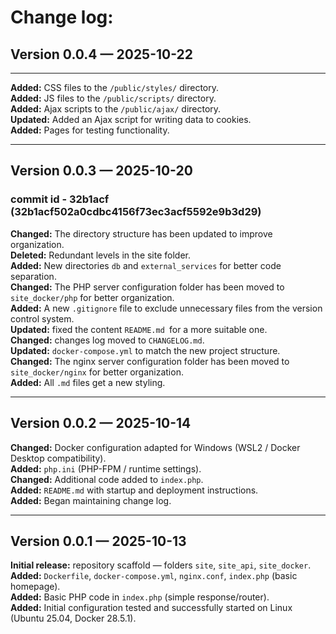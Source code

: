 # Change log: 


## Version 0.0.4 — 2025-10-22
---
**Added:** CSS files to the `/public/styles/` directory.   
**Added:** JS files to the `/public/scripts/` directory.   
**Added:** Ajax scripts to the `/public/ajax/` directory.   
**Updated:** Added an Ajax script for writing data to cookies.   
**Added:** Pages for testing functionality.  

---
## Version 0.0.3 — 2025-10-20

### commit id - 32b1acf (32b1acf502a0cdbc4156f73ec3acf5592e9b3d29)   
**Changed:** The directory structure has been updated to improve organization.  
**Deleted:** Redundant levels in the site folder.  
**Added:** New directories `db` and `external_services` for better code separation.  
**Changed:** The PHP server configuration folder has been moved to `site_docker/php` for better organization.  
**Added:** A new `.gitignore` file to exclude unnecessary files from the version control system.  
**Updated:** fixed the content `README.md `for a more suitable one.  
**Changed:** changes log moved to `CHANGELOG.md`.  
**Updated:** `docker-compose.yml` to match the new project structure.  
**Changed:** The nginx server configuration folder has been moved to `site_docker/nginx` for better organization.  
**Added:** All `.md` files get a new styling.  

---
## Version 0.0.2 — 2025-10-14

**Changed:** Docker configuration adapted for Windows (WSL2 / Docker Desktop compatibility).  
**Added:** `php.ini` (PHP-FPM / runtime settings).  
**Changed:** Additional code added to `index.php`.  
**Added:** `README.md` with startup and deployment instructions.  
**Added:** Began maintaining change log.  

---
## Version 0.0.1 — 2025-10-13

**Initial release:** repository scaffold — folders `site`, `site_api`, `site_docker`.  
**Added:** `Dockerfile`, `docker-compose.yml`, `nginx.conf`, `index.php` (basic homepage).  
**Added:** Basic PHP code in `index.php` (simple response/router).  
**Added:** Initial configuration tested and successfully started on Linux (Ubuntu 25.04, Docker 28.5.1).  
